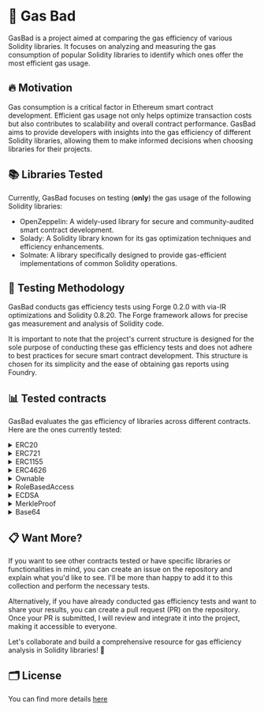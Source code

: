# 👾 Gas Bad

GasBad is a project aimed at comparing the gas efficiency of various Solidity libraries. It focuses on analyzing and measuring the gas consumption of popular Solidity libraries to identify which ones offer the most efficient gas usage.

## 🔥 Motivation

Gas consumption is a critical factor in Ethereum smart contract development. Efficient gas usage not only helps optimize transaction costs but also contributes to scalability and overall contract performance. GasBad aims to provide developers with insights into the gas efficiency of different Solidity libraries, allowing them to make informed decisions when choosing libraries for their projects.

## 📚 Libraries Tested

Currently, GasBad focuses on testing (**only**) the gas usage of the following Solidity libraries:

- OpenZeppelin: A widely-used library for secure and community-audited smart contract development.
- Solady: A Solidity library known for its gas optimization techniques and efficiency enhancements.
- Solmate: A library specifically designed to provide gas-efficient implementations of common Solidity operations.

## 🧪 Testing Methodology

GasBad conducts gas efficiency tests using Forge 0.2.0 with via-IR optimizations and Solidity 0.8.20. The Forge framework allows for precise gas measurement and analysis of Solidity code.

It is important to note that the project's current structure is designed for the sole purpose of conducting these gas efficiency tests and does not adhere to best practices for secure smart contract development. This structure is chosen for its simplicity and the ease of obtaining gas reports using Foundry.

## 📊 Tested contracts

GasBad evaluates the gas efficiency of libraries across different contracts. Here are the ones currently tested:

<details>
<summary>ERC20</summary>


Gas consumption evaluation of ERC20 token-related operations provided by the tested libraries. By comparing gas usage, developers can make informed decisions about the most efficient library for ERC20 functionality.

**Gas Usage Comparison**:

| Function Name | Solmate | Solady | OpenZeppelin | Gas Efficiency |
|---------------|--------------|-------------|------------------|-----------|
| allowance     | 808          | 768         | 788              | Solady    |
| approve       | 24310        | 24268       | 24387            | Solady    |
| decimals      | 265          | 257         | 262              | Solady    |
| name          | 2901         | 529         | 2823             | Solady    |
| symbol        | 3083         | 738         | 2985             | Solady    |
| totalSupply   | 2321         | 2319        | 2324             | Solady    |
| transfer      | 29567        | 29541       | 29666            | Solady    |
| transferFrom  | 20234        | 20021       | 21828            | Solady    |


</details>

<details>
<summary>ERC721</summary>

Gas consumption evaluation of ERC721 token-related operations provided by the tested libraries. By comparing gas usage, developers can make informed decisions about the most efficient library for ERC721 functionality.

**Gas Usage Comparison**:

| Function Name   | Solmate | Solady | OpenZeppelin | Gas Efficiency |
|-----------------|---------|--------|--------------|----------------|
| approve         | 22667   | 22444  | 23030        | Solady         |
| balanceOf       | 2663    | 2618   | 2663         | Solady         |
| burn            | 4234    | 4181   | 4511         | Solady         |
| getApproved     | 412     | 545    | 699          | Solmate        |
| isApprovedForAll| 2915    | 2807   | 2915         | Solady         |
| mint            | 46894   | 46678  | 47149        | Solady         |
| name            | 2928    | 549    | 565          | Solady         |
| setApprovalForAll| 24602  | 24477  | 24626        | Solady         |
| symbol          | 3134    | 747    | 768          | Solady         |
| tokenURI        | 850     | 835    | 850          | Solady         |
| transferFrom    | 22515   | 20319  | 23352        | Solady         |

</details>

<details>
<summary>ERC1155</summary>

Gas consumption evaluation of ERC1155 token-related operations provided by the tested libraries. By comparing gas usage, developers can make informed decisions about the most efficient library for ERC1155 functionality.

**Gas Usage Comparison**:

| Function Name   | OpenZeppelin | Solady | Solmate | Gas Efficiency |
|-----------------|-----------|---------------|----------------|----------------|
| balanceOf       | 2547      | 2407          | 2485           | Solady  |
| balanceOfBatch  | 16106     | 12566         | 14317          | Solady  |
| burn            | 8784      | 8064          | 8156           | Solady  |
| burnBatch       | 36684     | 33635         | 35648          | Solady  |
| isApprovedForAll| 778       | 681           | 783            | Solady  |
| mint            | 28155     | 27712         | 27871          | Solady  |
| mintBatch       | 124178    | 121891        | 124104         | Solady  |
| safeBatchTransferFrom | 151145 | 146637    | 148209         | Solady  |
| safeTransferFrom | 34027    | 33141         | 33458          | Solady  |
| setApprovalForAll | 24506   | 24367         | 24487          | Solady  |
| uri             | 2945      | 540           | 566            | Solady  |


</details>

<details>
<summary>ERC4626</summary>

Gas consumption evaluation of ERC4626 vault-related operations provided by the tested libraries. By comparing gas usage, developers can make informed decisions about the most efficient library for ERC4626 functionality.

**Gas Usage Comparison**:

| Function Name   | OpenZeppelin | Solady | Solmate | Gas Efficiency |
|-----------------|-----------|---------------|----------------|----------------|
| balanceOf       | 756       | 705           | 707            | Solady |
| convertToAssets | 1544      | 1286          | 361 - 1424     | Solmate if totalSupply is zero else Solady |
| deposit         | 62699     | 60093         | 59628          | Solmate        |
| mint            | 62802     | 60199         | 59652          | Solmate        |
| name            | 2886      | 2840          | 2922           | Solady         |
| previewDeposit  | 2119      | 1875          | 1972           | Solady         |
| previewWithdraw | 1666      | 1396          | 1497           | Solady         |
| redeem          | 24849     | 23901         | 23944          | Solady         |
| symbol          | 3226      | 3195          | 3252           | Solady         |
| totalAssets     | 1139      | 912           | 1133           | Solady         |
| totalSupply     | 383       | 380           | 380            | Solmate/Solady | 
| withdraw        | 25958     | 24792         | 23922          | Solmate        |

</details>

<details>
<summary>Ownable</summary>

Gas consumption evaluation of Ownable related operations provided by the tested libraries. By comparing gas usage, developers can make informed decisions about the most efficient library for this functionality.

**Gas Usage Comparison**:

| Function Name     | OpenZeppelin | Solady | Solmate | Gas Efficiency |
|-------------------|---------------|------------------|--------------------|----------------|
| owner             | 2298          | 2355             | 2279               | Solmate      |
| renounceOwnership | 5486          | 5472             | -                  | Solady  |
| transferOwnership | 6955          | 7002             | 6785               | Solmate |


</details>

<details>
<summary>RoleBasedAccess</summary>

Gas consumption evaluation of RoleBasedAccess contracts related operations provided by the tested libraries. By comparing gas usage, developers can make informed decisions about the most efficient library for this functionality.

> Note: *In order to be specific, it uses the following contracts for comparisons:*
> 1. **AccessControl.sol** from Openzeppelin
> 2. **OwnableRoles** from Solady
> 3. **RolesAuthority** from Solmate
> 
**Gas Usage Comparison**:

| Function Name     | OpenZeppelin | Solady            | Solmate            | Gas Efficiency |
|-------------------|---------------|------------------|--------------------|----------------|
| owner             | 2363          | 2546             | 2444               | OpenZeppelin   |
| grantRole         | 29178         | 26096            | 18915              | Solmate        |
| revokeRole        | 7146          | 6323             | 18915              | Solady         |


</details>

<details>
<summary>ECDSA</summary>

Gas consumption evaluation of ECDSA related operations provided by the tested libraries. By comparing gas usage, developers can make informed decisions about the most efficient library for this functionalities.

**Gas Usage Comparison**:

| Function Name   | OpenZeppelin | Solady | Solmate | Gas Efficiency |
|-----------------|-----------|---------------|----------------|----------------|
| recover       | 3935      | 3741          | -           | Solady  |
| toEthSignedMessage  | 252     | 255         | -          | OpenZeppelin  |

</details>

<details>
<summary>MerkleProof</summary>

| Function Name   | OpenZeppelin | Solady | Solmate | Gas Efficiency |
|-----------------|-----------|---------------|----------------|----------------|
| verify1         | | | | |
| verify5         | | | | |
| verify10        | | | | |
| verify15        | | | | |
| verify20        | | | | |
| verifyCalldata1 | | | | |
| verifyCalldata5 | | | | |
| verifyCalldata15 | | | | |
| verifyCalldata20 | | | | |
| multiProof      | | | | |
| multiProofCalldata | | | | |
</details>

<details>
<summary>Base64</summary>

Gas consumption evaluation of Base64 related operations provided by the tested libraries. By comparing gas usage, developers can make informed decisions about the most efficient library for this functionality.

**Gas Usage Comparison**:

| Function Name     | OpenZeppelin | Solady | Solmate | Gas Efficiency |
|-------------------|---------------|------------------|--------------------|----------------|
| encode             | 2599          | 1925             | -               | Solady      |
| decode             | -          | 1786             | -                  | Solady  |


</details>

## 📋 Want More?
If you want to see other contracts tested or have specific libraries or functionalities in mind, you can create an issue on the repository and explain what you'd like to see. I'll be more than happy to add it to this collection and perform the necessary tests.

Alternatively, if you have already conducted gas efficiency tests and want to share your results, you can create a pull request (PR) on the repository. Once your PR is submitted, I will review and integrate it into the project, making it accessible to everyone.

Let's collaborate and build a comprehensive resource for gas efficiency analysis in Solidity libraries! 🚀

## 🗂️ License
You can find more details [here](./LICENSE.md)